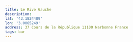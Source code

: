 ```yaml
---
title: Le Rive Gauche
description: 
lat: '43.1824489'
lon: '3.0065249'
address: 37 Cours de la République 11100 Narbonne France
tags: bar
---
```

